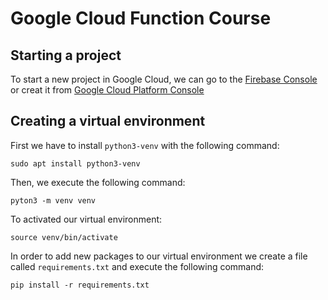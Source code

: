 # Google Cloud Function Course
## Starting a project
To start a new project in Google Cloud, we can go to the [Firebase 
Console](https://console.firebase.google.com/) or creat it from [Google 
Cloud Platform Console](https://console.cloud.google.com/)
## Creating a virtual environment
First we have to install `python3-venv` with the following command:

```
sudo apt install python3-venv
```

Then, we execute the following command:

```
pyton3 -m venv venv
```

To activated our virtual environment:

```
source venv/bin/activate
```

In order to add new packages to our virtual environment we create a file called `requirements.txt` and execute the following command:

```
pip install -r requirements.txt
```